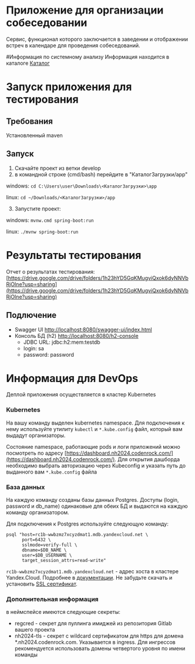 # Приложение для организации собеседовании

Сервис, функционал которого заключается в заведении и отображении встреч в календаре для проведения собеседований.

#Информация по системному анализу
Информация находится в каталоге [Каталог](https://git.codenrock.com/neo-hack-2024-1232/cnrprod1722867596-team-74124/razrabotka-rabochego-instrumenta-dlya-sinhronizacii-ekspertov-rekrutyorov-i-kandidatov-5883/-/tree/develop/reports?ref_type=heads)

# Запуск приложения для тестирования
## Требования
Установленный maven

## Запуск
1) Скачайте проект из ветки develop
2) в командной строке (cmd/bash) перейдите в "КаталогЗагрузки/app"

windows: `cd C:\Users\user\Downloads\<КаталогЗагрузки>\app`

linux: `cd ~/Downloads/<КаталогЗагрузки>/app`

3) Запустите проект:

windows: `mvnw.cmd spring-boot:run`

linux: `./mvnw spring-boot:run`

# Результаты тестирования

Отчет о результатах тестирования: [https://drive.google.com/drive/folders/1h23hYD5GqKMugviQxok6dyNNVbRjOIne?usp=sharing](https://drive.google.com/drive/folders/1h23hYD5GqKMugviQxok6dyNNVbRjOIne?usp=sharing)

## Подлючение
- Swagger UI [http://localhost:8080/swagger-ui/index.html](http://localhost:8080/swagger-ui/index.html)
- Консоль БД (h2) [http://localhost:8080/h2-console](http://localhost:8080/h2-console)
    - JDBC URL: jdbc:h2:mem:testdb
    - login: sa
    - password: password
    
# Информация для DevOps
Деплой приложения осуществляется в кластер Kubernetes

### Kubernetes
На вашу команду выделен kubernetes namespace. Для подключения к нему используйте утилиту `kubectl` и `*.kube.config` файл, который вам выдадут организаторы.

Состояние namespace, работающие pods и логи приложений можно посмотреть по адресу [https://dashboard.nh2024.codenrock.com/](https://dashboard.nh2024.codenrock.com/). Для открытия дашборда необходимо выбрать авторизацию через Kubeconfig и указать путь до выданного вам `*.kube.config` файла

### База данных
На каждую команду созданы базы данных Postgres. Доступы (login, password и db_name) одинаковые для обеих БД и выдаются на каждую команду организатором.

Для подключения к Postgres используйте следующую команду:
```
psql "host=rc1b-wwbzmz7xcyzdmat1.mdb.yandexcloud.net \
      port=6432 \
      sslmode=verify-full \
      dbname=$DB_NAME \
      user=$DB_USERNAME \
      target_session_attrs=read-write"
```
`rc1b-wwbzmz7xcyzdmat1.mdb.yandexcloud.net` - адрес хоста в кластере Yandex.Cloud. Подробнее в [документации](https://cloud.yandex.ru/docs/managed-postgresql/). Не забудьте скачать и установить [SSL сертификат](https://cloud.yandex.ru/docs/managed-postgresql/operations/connect#get-ssl-cert).

### Дополнительная информация
в неймспейсе имеются следующие секреты:
- regcred - секрет для пуллинга имиджей из репозитория Gitlab вашего проекта
- nh2024-tls - секрет с wildcard сертификатом для https для домена *.nh2024.codenrock.com. Указывается в ingress. Для ингрессов рекомендуется использовать домены четвертого уровня по имени команды
